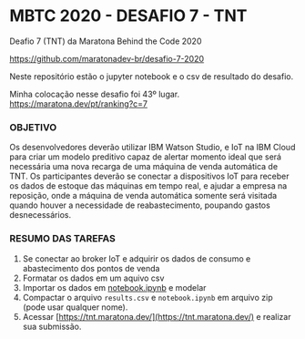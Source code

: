# MBTC 2020 - DESAFIO 7 - TNT
Deafio 7 (TNT) da Maratona Behind the Code 2020 

https://github.com/maratonadev-br/desafio-7-2020

Neste repositório estão o jupyter notebook e o csv de resultado do desafio.

Minha colocação nesse desafio foi 43º lugar. https://maratona.dev/pt/ranking?c=7

### OBJETIVO

Os desenvolvedores deverão utilizar IBM Watson Studio, e IoT na IBM Cloud para criar um modelo preditivo capaz de alertar momento ideal que será necessária uma nova recarga de uma máquina de venda automática de TNT. Os participantes deverão se conectar a dispositivos IoT para receber os dados de estoque das máquinas em tempo real, e ajudar a empresa na reposição, onde a máquina de venda automática somente será visitada quando houver a necessidade de reabastecimento, poupando gastos desnecessários.

### RESUMO DAS TAREFAS

1. Se conectar ao broker IoT e adquirir os dados de consumo e abastecimento dos pontos de venda
2. Formatar os dados em um aquivo csv
3. Importar os dados em [notebook.ipynb](./notebook.ipynb) e modelar
4. Compactar o arquivo `results.csv` e `notebook.ipynb` em arquivo zip (pode usar qualquer nome).
5. Acessar [https://tnt.maratona.dev/](https://tnt.maratona.dev/) e realizar sua submissão.
